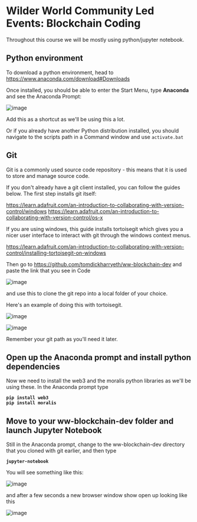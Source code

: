 # Wilder World Community Led Events: Blockchain Coding

Throughout this course we will be mostly using python/jupyter notebook.

## Python environment

To download a python environment, head to https://www.anaconda.com/download#Downloads 

Once installed, you should be able to enter the Start Menu, type **Anaconda** and see the Anaconda Prompt:

![image](https://github.com/tomdickharryeth/ww-blockchain-dev/assets/103291582/5d25363d-9eff-4601-93e2-8ff4952c8afc)

Add this as a shortcut as we'll be using this a lot.

Or if you already have another Python distribution installed, you should navigate to the scripts path in a Command window and use
``activate.bat``

## Git

Git is a commonly used source code repository - this means that it is used to store and manage source code.

If you don't already have a git client installed, you can follow the guides below. The first step installs git itself:

https://learn.adafruit.com/an-introduction-to-collaborating-with-version-control/windows
https://learn.adafruit.com/an-introduction-to-collaborating-with-version-control/os-x

If you are using windows, this guide installs tortoisegit which gives you a nicer user interface to interact with git through the windows context menus.

https://learn.adafruit.com/an-introduction-to-collaborating-with-version-control/installing-tortoisegit-on-windows

Then go to https://github.com/tomdickharryeth/ww-blockchain-dev and paste the link that you see in Code

![image](https://github.com/tomdickharryeth/ww-blockchain-dev/assets/103291582/b6017280-dfbe-4782-9a49-67771ea3110a)

and use this to clone the git repo into a local folder of your choice.

Here's an example of doing this with tortoisegit.

![image](https://github.com/tomdickharryeth/ww-blockchain-dev/assets/103291582/e330d9a0-9d18-4f1d-9630-5ed837ee8252)

![image](https://github.com/tomdickharryeth/ww-blockchain-dev/assets/103291582/5d0acf68-965c-44e3-a36a-8f4c0b3d655a)


Remember your git path as you'll need it later.

## Open up the Anaconda prompt and install python dependencies

Now we need to install the web3 and the moralis python libraries as we'll be using these. In the Anaconda prompt type

**``pip install web3``**<br>
**``pip install moralis``**<br>

## Move to your ww-blockchain-dev folder and launch Jupyter Notebook

Still in the Anaconda prompt, change to the ww-blockchain-dev directory that you cloned with git earlier, and then type

**``jupyter-notebook``**

You will see something like this:

![image](https://github.com/tomdickharryeth/ww-blockchain-dev/assets/103291582/4ea2c246-6114-4a2d-88a8-e754658f7ce3)

and after a few seconds a new browser window show open up looking like this

![image](https://github.com/tomdickharryeth/ww-blockchain-dev/assets/103291582/0f96e624-af74-4a64-bffa-2b613c8d03da)
